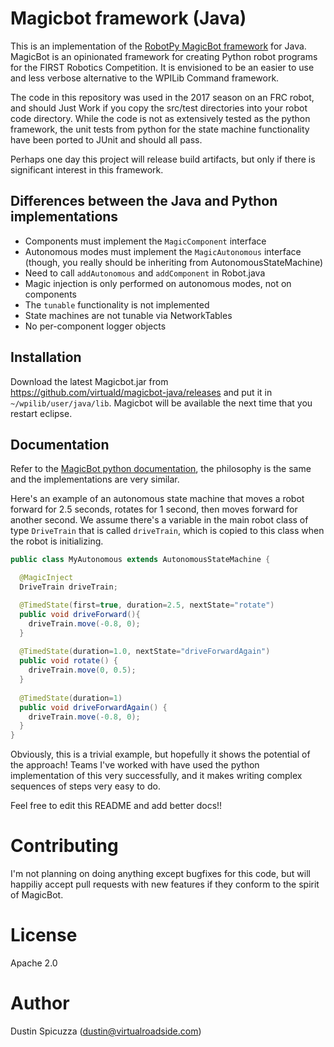 Magicbot framework (Java)
=========================

This is an implementation of the [RobotPy MagicBot framework](http://robotpy.readthedocs.io/en/stable/frameworks/magicbot.html)
for Java. MagicBot is an opinionated framework for creating Python robot
programs for the FIRST Robotics Competition. It is envisioned to be an easier
to use and less verbose alternative to the WPILib Command framework.

The code in this repository was used in the 2017 season on an FRC robot, and
should Just Work if you copy the src/test directories into your robot code
directory. While the code is not as extensively tested as the python framework,
the unit tests from python for the state machine functionality have been ported
to JUnit and should all pass.

Perhaps one day this project will release build artifacts, but only
if there is significant interest in this framework.


Differences between the Java and Python implementations
-------------------------------------------------------

* Components must implement the `MagicComponent` interface
* Autonomous modes must implement the `MagicAutonomous` interface (though, you really
  should be inheriting from AutonomousStateMachine)
* Need to call `addAutonomous` and `addComponent` in Robot.java
* Magic injection is only performed on autonomous modes, not on components
* The `tunable` functionality is not implemented
* State machines are not tunable via NetworkTables
* No per-component logger objects

Installation
------------

Download the latest Magicbot.jar from https://github.com/virtuald/magicbot-java/releases
and put it in `~/wpilib/user/java/lib`. Magicbot will be available the next time
that you restart eclipse.

Documentation
-------------

Refer to the [MagicBot python documentation](http://robotpy.readthedocs.io/en/stable/frameworks/magicbot.html),
the philosophy is the same and the implementations are very similar.

Here's an example of an autonomous state machine that moves a robot forward for
2.5 seconds, rotates for 1 second, then moves forward for another second. We
assume there's a variable in the main robot class of type `DriveTrain` that is
called `driveTrain`, which is copied to this class when the robot is initializing.

``` java
public class MyAutonomous extends AutonomousStateMachine {

  @MagicInject
  DriveTrain driveTrain;

  @TimedState(first=true, duration=2.5, nextState="rotate")
  public void driveForward(){
    driveTrain.move(-0.8, 0);
  }
  
  @TimedState(duration=1.0, nextState="driveForwardAgain")
  public void rotate() {
    driveTrain.move(0, 0.5);
  }
  
  @TimedState(duration=1)
  public void driveForwardAgain() {
    driveTrain.move(-0.8, 0);
  }
}
```

Obviously, this is a trivial example, but hopefully it shows the potential of
the approach! Teams I've worked with have used the python implementation of this
very successfully, and it makes writing complex sequences of steps very easy to
do.

Feel free to edit this README and add better docs!!

Contributing
============

I'm not planning on doing anything except bugfixes for this code, but will
happiliy accept pull requests with new features if they conform to the spirit of
MagicBot.

License
=======

Apache 2.0

Author
======

Dustin Spicuzza (dustin@virtualroadside.com)
